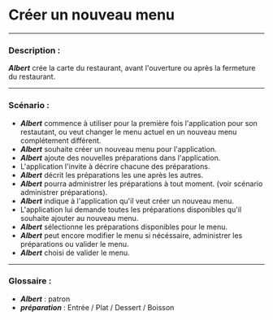 # Créer un nouveau menu

---

### Description :

***Albert*** crée la carte du restaurant, avant l'ouverture ou après la fermeture du restaurant.

---

### Scénario :

- ***Albert*** commence à utiliser pour la première fois l'application pour son restautant, ou veut changer le menu actuel en un nouveau menu complétement différent.
- ***Albert*** souhaite créer un nouveau menu pour l'application.
- ***Albert*** ajoute des nouvelles préparations dans l'application.
- L'application l'invite à décrire chacune des préparations.
- ***Albert*** décrit les préparations les une après les autres.
- ***Albert*** pourra administrer les préparations à tout moment. (voir scénario administrer préparations).
- ***Albert*** indique à l'application qu'il veut créer un nouveau menu.
- L'application lui demande toutes les préparations disponibles qu'il souhaite ajouter au nouveau menu.
- ***Albert*** sélectionne les préparations disponibles pour le menu.
- ***Albert*** peut encore modifier le menu si nécéssaire, administrer les préparations ou valider le menu.
- ***Albert*** choisi de valider le menu.


---

### Glossaire :

- ***Albert*** : patron
- ***préparation*** : Entrée / Plat / Dessert / Boisson
